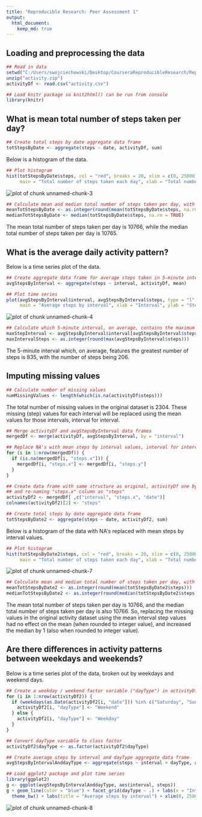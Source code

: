 ```yaml
---
title: "Reproducible Research: Peer Assessment 1"
output: 
  html_document:
    keep_md: true
---
```



## Loading and preprocessing the data


```r
## Read in data
setwd("C:/Users/swojciechowski/Desktop/CourseraReproducibleResearch/RepData_PeerAssessment1/")
unzip("activity.zip")
activityDf <- read.csv("activity.csv")

## Load knitr package so knit2html() can be run from console
library(knitr)
```
## What is mean total number of steps taken per day?


```r
## Create total steps by date aggregate data frame
totStepsByDate <- aggregate(steps ~ date, activityDf, sum)
```
Below is a histogram of the data.


```r
## Plot histogram
hist(totStepsByDate$steps, col = "red", breaks = 20, xlim = c(0, 25000),
     main = "Total number of steps taken each day", xlab = "Total number of steps taken each day")
```

![plot of chunk unnamed-chunk-3](figure/unnamed-chunk-3.png) 

```r
## Calculate mean and median total number of steps taken per day, with NA's ignored
meanTotStepsByDate <- as.integer(round(mean(totStepsByDate$steps, na.rm = TRUE)))
medianTotStepsByDate <- median(totStepsByDate$steps, na.rm = TRUE)
```
The mean total number of steps taken per day is 10766, while the median total number of steps taken per day is 10765.

## What is the average daily activity pattern?

Below is a time series plot of the data.


```r
## Create aggregate data frame for average steps taken in 5-minute intervals
avgStepsByInterval <- aggregate(steps ~ interval, activityDf, mean)

## Plot time series
plot(avgStepsByInterval$interval, avgStepsByInterval$steps, type = "l", xlim = c(0, 2500),
     main = "Average steps by interval", xlab = "Interval", ylab = "Steps")
```

![plot of chunk unnamed-chunk-4](figure/unnamed-chunk-4.png) 

```r
## Calculate which 5-minute interval, on average, contains the maximum number of steps
maxStepInterval <- avgStepsByInterval$interval[avgStepsByInterval$steps == max(avgStepsByInterval$steps)]
maxIntervalSteps <- as.integer(round(max(avgStepsByInterval$steps)))
```
The 5-minute interval which, on average, features the greatest number of steps is 835, with the number of steps being 206.

## Imputing missing values


```r
## Calculate number of missing values
numMissingValues <- length(which(is.na(activityDf$steps)))
```
The total number of missing values in the original dataset is 2304.  These missing (step) values for each interval will be replaced using the mean values for those intervals, interval for interval.


```r
## Merge activityDf and avgStepsByInterval data frames
mergedDf <- merge(activityDf, avgStepsByInterval, by = "interval")

## Replace NA's with mean steps by interval values, interval for interval
for (i in 1:nrow(mergedDf)) {
  if (is.na(mergedDf[i, "steps.x"])) {
    mergedDf[i, "steps.x"] <- mergedDf[i, "steps.y"]
  }
}

## Create data frame with same structure as original, activityDf one by removing mean steps column ("steps.y")
## and re-naming "steps.x" column as "steps"
activityDf2 <- mergedDf[ ,c("interval", "steps.x", "date")]
colnames(activityDf2)[2] <- "steps"

## Create total steps by date aggregate data frame
totStepsByDate2 <- aggregate(steps ~ date, activityDf2, sum)
```
Below is a histogram of the data with NA's replaced with mean steps by interval values.


```r
## Plot histogram
hist(totStepsByDate2$steps, col = "red", breaks = 20, xlim = c(0, 25000), ylim = c(0, 20),
     main = "Total number of steps taken each day", xlab = "Total number of steps taken each day")
```

![plot of chunk unnamed-chunk-7](figure/unnamed-chunk-7.png) 

```r
## Calculate mean and median total number of steps taken per day, with NA's replaced
meanTotStepsByDate2 <- as.integer(round(mean(totStepsByDate2$steps)))
medianTotStepsByDate2 <- as.integer(round(median(totStepsByDate2$steps)))
```
The mean total number of steps taken per day is 10766, and the median total number of steps taken per day is also 10766.  So, replacing the missing values in the original activity dataset using the mean interval step values had no effect on the mean (when rounded to integer value), and increased the median by 1 (also when rounded to integer value).

## Are there differences in activity patterns between weekdays and weekends?

Below is a time series plot of the data, broken out by weekdays and weekend days.


```r
## Create a weekday / weekend factor variable ("dayType") in activityDf2 dataset
for (i in 1:nrow(activityDf2)) {
  if (weekdays(as.Date(activityDf2[i, "date"])) %in% c("Saturday", "Sunday")) {
    activityDf2[i, "dayType"] <- "Weekend"
  } else {
    activityDf2[i, "dayType"] <- "Weekday"
  }
}

## Convert dayType variable to class factor
activityDf2$dayType <- as.factor(activityDf2$dayType)

## Create average steps by interval and dayType aggregate data frame
avgStepsByIntervalAnddayType <- aggregate(steps ~ interval + dayType, activityDf2, mean)

## Load ggplot2 package and plot time series
library(ggplot2)
g <- ggplot(avgStepsByIntervalAnddayType, aes(interval, steps))
g + geom_line(color = "blue") + facet_grid(dayType ~ .) + labs(x = "Interval") + labs(y = "Number of steps") +
  theme_bw() + labs(title = "Average steps by interval") + xlim(0, 2500)
```

![plot of chunk unnamed-chunk-8](figure/unnamed-chunk-8.png) 
